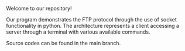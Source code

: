 Welcome to our repository!

Our program demonstrates the FTP protocol through the use of socket functionality in python. The architecture represents a client accessing a server through a terminal with various available commands.

Source codes can be found in the main branch.

